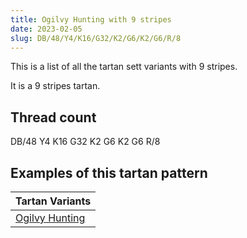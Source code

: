 ```yaml
---
title: Ogilvy Hunting with 9 stripes
date: 2023-02-05
slug: DB/48/Y4/K16/G32/K2/G6/K2/G6/R/8
---
```

This is a list of all the tartan sett variants with 9 stripes.

It is a 9 stripes tartan.


## Thread count
DB/48 Y4 K16 G32 K2 G6 K2 G6 R/8

## Examples of this tartan pattern

| Tartan Variants |
|---------------|
| [Ogilvy Hunting](/variants/db/48/y4/k16/g32/k2/g6/k2/g6/r/8-db00004c-g004c00-k000000-rc80000-yffc800)||
